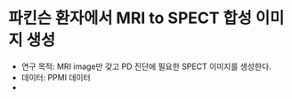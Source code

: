 # 파킨슨 환자에서 MRI to SPECT 합성 이미지 생성
- 연구 목적: MRI image만 갖고 PD 진단에 필요한 SPECT 이미지를 생성한다.
- 데이터: PPMI 데이터
- 
